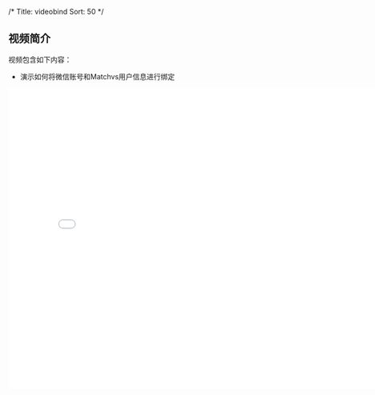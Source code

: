 /*
Title: videobind
Sort: 50
*/
## 视频简介

视频包含如下内容：

- 演示如何将微信账号和Matchvs用户信息进行绑定

<div style="text-align: center">

<iframe style="width: 800px;height: 600px;" src="//player.bilibili.comcom/player.html?aid=28087280&cid=48537268&page=1" scrolling="no" border="0" frameborder="no" framespacing="0" allowfullscreen="true"> </iframe>

</div>
